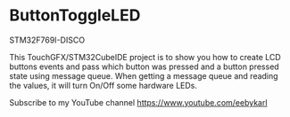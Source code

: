 # ButtonToggleLED
STM32F769I-DISCO

This TouchGFX/STM32CubeIDE project is to show you how to create LCD buttons events and pass which button was pressed and a button pressed state using message queue. When getting a message queue and reading the values, it will turn On/Off some hardware LEDs.

Subscribe to my YouTube channel
https://www.youtube.com/eebykarl
